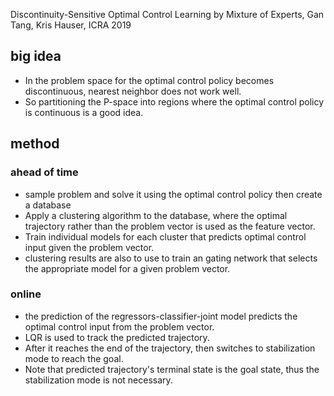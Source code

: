 Discontinuity-Sensitive Optimal Control Learning by Mixture of Experts, Gan Tang, Kris Hauser, ICRA 2019

## big idea
- In the problem space for the optimal control policy becomes discontinuous, nearest neighbor does not work well.
- So partitioning the P-space into regions where the optimal control policy is continuous is a good idea.

## method
### ahead of time
- sample problem and solve it using the optimal control policy then create a database
- Apply a clustering algorithm to the database, where the optimal trajectory rather than the problem vector is used as the feature vector.
- Train individual models for each cluster that predicts optimal control input given the problem vector.
- clustering results are also to use to train an gating network that selects the appropriate model for a given problem vector.
### online
- the prediction of the regressors-classifier-joint model predicts the optimal control input from the problem vector.
- LQR is used to track the predicted trajectory.
- After it reaches the end of the trajectory, then switches to stabilization mode to reach the goal.
- Note that predicted trajectory's terminal state is the goal state, thus the stabilization mode is not necessary.
